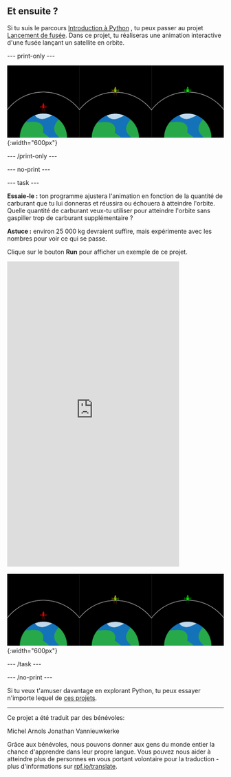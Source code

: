 ## Et ensuite ?

Si tu suis le parcours [Introduction à Python](https://projects.raspberrypi.org/fr-FR/raspberrypi/python-intro) , tu peux passer au projet [Lancement de fusée](https://projects.raspberrypi.org/fr-FR/projects/rocket-launch). Dans ce projet, tu réaliseras une animation interactive d'une fusée lançant un satellite en orbite.

--- print-only ---

![Projet de lancement de fusée.](images/showcase_rocket.png){:width="600px"}

--- /print-only ---

--- no-print ---

--- task ---

**Essaie-le :** ton programme ajustera l'animation en fonction de la quantité de carburant que tu lui donneras et réussira ou échouera à atteindre l'orbite. Quelle quantité de carburant veux-tu utiliser pour atteindre l'orbite sans gaspiller trop de carburant supplémentaire ?

**Astuce :** environ 25 000 kg devraient suffire, mais expérimente avec les nombres pour voir ce qui se passe.

Clique sur le bouton **Run** pour afficher un exemple de ce projet.

<iframe src="https://editor.raspberrypi.org/fr-FR/embed/viewer/rocket-launch-example" width="400" height="710" frameborder="0" marginwidth="0" marginheight="0" allowfullscreen>
</iframe>

![Projet de lancement de fusée](images/showcase_rocket.png){:width="600px"}

--- /task ---

--- /no-print ---

Si tu veux t'amuser davantage en explorant Python, tu peux essayer n'importe lequel de [ces projets](https://projects.raspberrypi.org/fr-FR/projects?software%5B%5D=python).

***

Ce projet a été traduit par des bénévoles:

Michel Arnols
Jonathan Vannieuwkerke

Grâce aux bénévoles, nous pouvons donner aux gens du monde entier la chance d'apprendre dans leur propre langue. Vous pouvez nous aider à atteindre plus de personnes en vous portant volontaire pour la traduction - plus d'informations sur [rpf.io/translate](https://rpf.io/translate).
